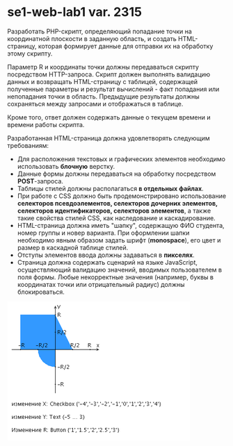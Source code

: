 # se1-web-lab1 var. 2315

Разработать PHP-скрипт, определяющий попадание точки на координатной плоскости в заданную область, и создать 
HTML-страницу, которая формирует данные для отправки их на обработку этому скрипту.

Параметр R и координаты точки должны передаваться скрипту посредством HTTP-запроса. 
Скрипт должен выполнять валидацию данных и возвращать HTML-страницу с таблицей, содержащей полученные параметры 
и результат вычислений - факт попадания или непопадания точки в область. Предыдущие результаты должны сохраняться 
между запросами и отображаться в таблице.

Кроме того, ответ должен содержать данные о текущем времени и времени работы скрипта.

Разработанная HTML-страница должна удовлетворять следующим требованиям:
- Для расположения текстовых и графических элементов необходимо использовать __блочную__ верстку.
- Данные формы должны передаваться на обработку посредством __POST__-запроса.
- Таблицы стилей должны располагаться __в отдельных файлах__.
- При работе с CSS должно быть продемонстрировано использование __селекторов псевдоэлементов, 
  селекторов дочерних элементов, селекторов идентификаторов, селекторов элементов__, 
  а также такие свойства стилей CSS, как наследование и каскадирование.
- HTML-страница должна иметь "шапку", содержащую ФИО студента, номер группы и новер варианта. 
  При оформлении шапки необходимо явным образом задать шрифт (__monospace__), 
  его цвет и размер в каскадной таблице стилей.
- Отступы элементов ввода должны задаваться в __пикселях__.
- Страница должна содержать сценарий на языке JavaScript, осуществляющий валидацию значений, 
  вводимых пользователем в поля формы. Любые некорректные значения (например, буквы в координатах точки или 
  отрицательный радиус) должны блокироваться.
  
![](task/areas.png)